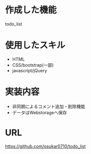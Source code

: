 # 作成した機能
todo_list

# 使用したスキル
- HTML
- CSS/bootstrap(一部)
- javascript/jQuery

# 実装内容
- 非同期によるコメント追加・削除機能
- データはWebstorageへ保存

# URL
https://github.com/osukar0710/todo_list
